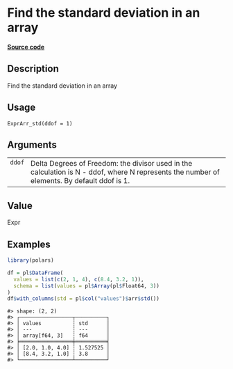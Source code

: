 

# Find the standard deviation in an array

[**Source code**](https://github.com/pola-rs/r-polars/tree/d562252dbb77de7e06ca3e6150d74a2c709763bc/R/expr__array.R#L78)

## Description

Find the standard deviation in an array

## Usage

<pre><code class='language-R'>ExprArr_std(ddof = 1)
</code></pre>

## Arguments

<table>
<tr>
<td style="white-space: nowrap; font-family: monospace; vertical-align: top">
<code id="ExprArr_std_:_ddof">ddof</code>
</td>
<td>
Delta Degrees of Freedom: the divisor used in the calculation is N -
ddof, where N represents the number of elements. By default ddof is 1.
</td>
</tr>
</table>

## Value

Expr

## Examples

``` r
library(polars)

df = pl$DataFrame(
  values = list(c(2, 1, 4), c(8.4, 3.2, 1)),
  schema = list(values = pl$Array(pl$Float64, 3))
)
df$with_columns(std = pl$col("values")$arr$std())
```

    #> shape: (2, 2)
    #> ┌─────────────────┬──────────┐
    #> │ values          ┆ std      │
    #> │ ---             ┆ ---      │
    #> │ array[f64, 3]   ┆ f64      │
    #> ╞═════════════════╪══════════╡
    #> │ [2.0, 1.0, 4.0] ┆ 1.527525 │
    #> │ [8.4, 3.2, 1.0] ┆ 3.8      │
    #> └─────────────────┴──────────┘
